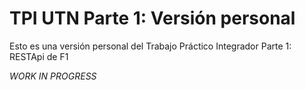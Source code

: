 # TPI UTN Parte 1: Versión personal

Esto es una versión personal del Trabajo Práctico Integrador Parte 1: RESTApi de F1

_WORK IN PROGRESS_